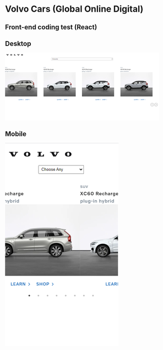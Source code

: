 # Volvo Cars (Global Online Digital)

## Front-end coding test (React)

## Desktop

![ProductListDesktop](./docs/Volvo-productList-Desktop.png)

## Mobile

![ProductListMobile](./docs/Volvo-productList-Mobile.png)

